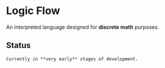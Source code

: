 # Logic Flow
An interpreted language designed for **discrete math** purposes.

## Status
    Currently in **very early** stages of development.
